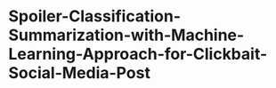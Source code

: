 # Spoiler-Classification-Summarization-with-Machine-Learning-Approach-for-Clickbait-Social-Media-Post